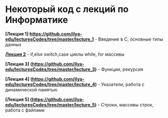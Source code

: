 # Некоторый код с лекций по Информатике

**[Лекция 1]:https://github.com/ilya-edu/lecturesCodes/tree/master/lecture_1** -  Введение в C, основные типы данных

**[Лекция 2](https://github.com/ilya-edu/lecturesCodes/tree/master/lecture_2)** -  if,else switch,case циклы while, for массивы

**[Лекция 3] (https://github.com/ilya-edu/lecturesCodes/tree/master/lecture_3)** -  Функции, рекурсия

**[Лекция 4] (https://github.com/ilya-edu/lecturesCodes/tree/master/lecture_4)** -  Указатели, работа с динамической памятью

**[Лекция 5] (https://github.com/ilya-edu/lecturesCodes/tree/master/lecture_5)** -  Строки, массивы строк, работа с файлами

